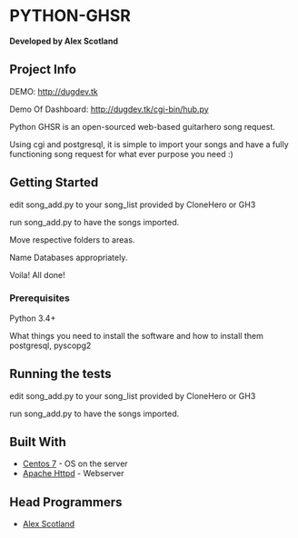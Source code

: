 
# PYTHON-GHSR

**Developed by Alex Scotland**

## Project Info

DEMO:
http://dugdev.tk

Demo Of Dashboard:
http://dugdev.tk/cgi-bin/hub.py

Python GHSR is an open-sourced web-based guitarhero song request.

Using cgi and postgresql, it is simple to import your songs and have a fully functioning song request for what ever purpose you need :)

## Getting Started

edit song_add.py to your song_list provided by CloneHero or GH3

run song_add.py to have the songs imported.

Move respective folders to areas.

Name Databases appropriately.

Voila!  All done!

### Prerequisites

Python 3.4+

What things you need to install the software and how to install them
postgresql, pyscopg2

## Running the tests

edit song_add.py to your song_list provided by CloneHero or GH3

run song_add.py to have the songs imported.

## Built With

* [Centos 7](https://www.centos.org/download/) - OS on the server
* [Apache Httpd](https://httpd.apache.org/) - Webserver

## Head Programmers

* [Alex Scotland](https://github.com/AlexScotland)
